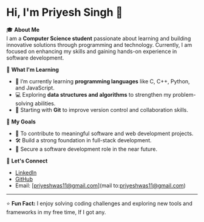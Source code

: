 # Hi, I'm Priyesh Singh 👋

🎓 **About Me**  
I am a **Computer Science student** passionate about learning and building innovative solutions through programming and technology. Currently, I am focused on enhancing my skills and gaining hands-on experience in software development.  

📘 **What I'm Learning**  
- 🌱 I’m currently learning **programming languages** like C, C++, Python, and JavaScript.  
- 💻 Exploring **data structures and algorithms** to strengthen my problem-solving abilities.  
- 🔧 Starting with **Git** to improve version control and collaboration skills.  

📌 **My Goals**  
- 🎯 To contribute to meaningful software and web development projects.  
- 🛠️ Build a strong foundation in full-stack development.  
- 💼 Secure a software development role in the near future.  

💬 **Let's Connect**  
- [LinkedIn](https://www.linkedin.com/in/priyesh-singh-a6a402331/)  
- [GitHub](https://github.com/Priyesh-11)  
- Email: [priyeshwas11@gmail.com](mail to:priyeshwas11@gmail.com)  

---

⭐️ **Fun Fact:** I enjoy solving coding challenges and exploring new tools and frameworks in my free time, If I got any.
